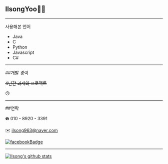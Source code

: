 ## IlsongYoo👨‍💻

---
사용해본 언어

- Java
- C
- Python
- Javascript
- C#

---

##개발 경력 


~~4년간 과제와 프로젝트~~

:cry:


---

##연락

:phone: 010 - 8920 - 3391

:envelope: ilsong963@naver.com

[![facebookBadge](https://img.shields.io/badge/facebook-1877f2?style=flat-square&logo=facebook&logoColor=white&link=https://www.facebook.com/profile.php?id=100001592185339)](https://www.facebook.com/profile.php?id=100001592185339)

---
[![Ilsong's github stats](https://github-readme-stats.vercel.app/api?username=ilsong963)](https://github.com/anuraghazra/github-readme-stats)

